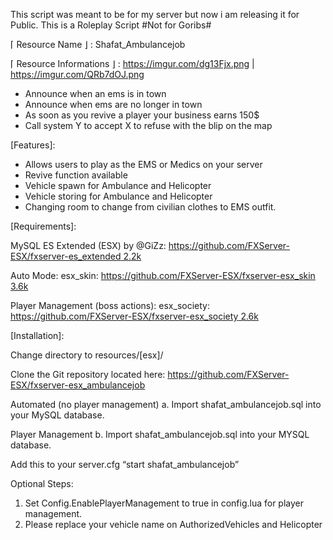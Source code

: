 This script was meant to be for my server but now i am releasing it for Public.
This is a Roleplay Script
#Not for Goribs#


⌈ Resource Name ⌋ : Shafat_Ambulancejob

⌈ Resource Informations ⌋ :
https://imgur.com/dg13Fjx.png | https://imgur.com/QRb7dOJ.png
- Announce when an ems is in town
- Announce when ems are no longer in town
- As soon as you revive a player your business earns 150$
- Call system Y to accept X to refuse with the blip on the map
  
[Features]:

- Allows users to play as the EMS or Medics on your server
- Revive function available
- Vehicle spawn for Ambulance and Helicopter
- Vehicle storing for Ambulance and Helicopter
- Changing room to change from civilian clothes to EMS outfit.
  
[Requirements]:

MySQL
ES Extended (ESX) by @GiZz: [https://github.com/FXServer-ESX/fxserver-es_extended 2.2k](https://github.com/Shafat21/esx_society)

Auto Mode:
esx_skin: [https://github.com/FXServer-ESX/fxserver-esx_skin 3.6k](https://github.com/Shafat21/esx_skin)

Player Management (boss actions):
esx_society: [https://github.com/FXServer-ESX/fxserver-esx_society 2.6k](https://github.com/Shafat21/esx_society)



[Installation]:

Change directory to resources/[esx]/

Clone the Git repository located here: https://github.com/FXServer-ESX/fxserver-esx_ambulancejob

Automated (no player management)
a. Import shafat_ambulancejob.sql into your MySQL database.

Player Management
b. Import shafat_ambulancejob.sql into your MYSQL database.

Add this to your server.cfg “start shafat_ambulancejob”

Optional Steps:
1. Set Config.EnablePlayerManagement to true in config.lua for player management.
2.  Please replace your vehicle name on AuthorizedVehicles and Helicopter
